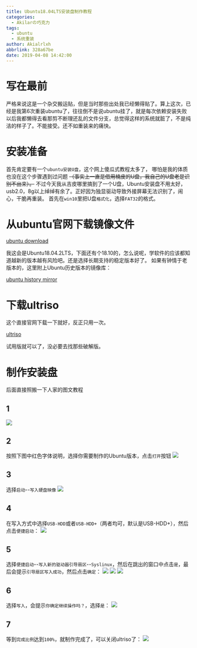 ```yaml
---
title: Ubuntu18.04LTS安装盘制作教程
categories:
  - Akilarの巧克力
tags:
  - ubuntu
  - 系统重装
author: Akialrlxh
abbrlink: 328a67be
date: 2019-04-08 14:42:00
---
```

# 写在最前
<div class="note info"><p>严格来说这是一个杂交搬运贴，但是当时那些出处我已经懒得贴了。算上这次，已经是我第6次重装ubuntu了，往往倒不是说ubuntu挂了，就是每次依赖安装失败以后我都懒得去看那剪不断理还乱的文件分支，总觉得这样的系统就脏了，不是纯洁的样子了。不能接受。还不如重装来的痛快。</p></div>



# 安装准备
<div class="note default no-icon"><p>

首先肯定要有一个`ubuntu安装U盘`，这个网上傻瓜式教程太多了，
哪怕是我的体质也没在这个步骤遇到过问题
~~（事实上一直是借用楠皮的U盘，我自己的U盘老是识别不出来）。~~
不过今天我从吉皮哪里搞到了一个U盘，Ubuntu安装盘不用太好，
usb2.0，8g以上绰绰有余了。正好因为独显驱动导致外接屏幕无法识别了，闹心，干脆再重装。
首先在`win10`里把U盘`格式化`，选择`FAT32`的格式。</p></div>



# 从ubuntu官网下载镜像文件

<div class="note primary"><p>

[ubuntu download](https://www.ubuntu.com/download/desktop)</p></div>


<div class="note default no-icon"><p>我这会是Ubuntu18.04.2LTS，下面还有个18.10的，怎么说呢，学软件的应该都知道越新的版本越有风险吧。还是选择长期支持的稳定版本好了。
  如果有钟情于老版本的，这里附上Ubuntu历史版本的镜像库：</p></div>



 <div class="note primary"><p>

 [ubuntu history mirror](http://mirrors.melbourne.co.uk/ubuntu-releases/)</p></div>



# 下载ultriso
<div class="note default no-icon"><p>这个直接官网下载一下就好，反正只用一次。</p></div>

<div class="note primary"><p>

[ultriso](https://cn.ultraiso.net/xiazai.html)</p></div>

<div class="note default no-icon"><p>试用版就可以了，没必要去找那些破解版。</p></div>






# 制作安装盘

<div class="note default no-icon"><p>后面直接照搬一下人家的图文教程</p></div>

## 1
<div class="note default"><p>

![](http://akilar-1259097125.cos.ap-shanghai.myqcloud.com/ubuntu18-04LTS%E5%AE%89%E8%A3%85%E7%9B%98%E5%88%B6%E4%BD%9C%E6%95%99%E7%A8%8B/20190612071928636.png)

</p></div>


## 2
<div class="note default"><p>

按照下图中红色字体说明，选择你需要制作的Ubuntu版本，点击`打开`按钮
![](http://akilar-1259097125.cos.ap-shanghai.myqcloud.com/ubuntu18-04LTS%E5%AE%89%E8%A3%85%E7%9B%98%E5%88%B6%E4%BD%9C%E6%95%99%E7%A8%8B/20190612072049787.png)
</p></div>

## 3
<div class="note default"><p>

选择`启动`--`写入硬盘映像`
![](http://akilar-1259097125.cos.ap-shanghai.myqcloud.com/ubuntu18-04LTS%E5%AE%89%E8%A3%85%E7%9B%98%E5%88%B6%E4%BD%9C%E6%95%99%E7%A8%8B/20190612072019938.png)</p></div>

## 4
<div class="note default"><p>

在写入方式中选择`USB-HDD`或者`USB-HDD+`（两者均可，默认是USB-HDD+），然后点击`便捷启动`：
![](http://akilar-1259097125.cos.ap-shanghai.myqcloud.com/ubuntu18-04LTS%E5%AE%89%E8%A3%85%E7%9B%98%E5%88%B6%E4%BD%9C%E6%95%99%E7%A8%8B/20190612072115995.png)</p></div>

## 5
<div class="note primary"><p>

选择`便捷启动`--`写入新的驱动器引导扇区`--`Syslinux`，然后在跳出的窗口中点击`是`，最后会提示`引导扇区写入成功`，然后点击`确定`：
![](http://akilar-1259097125.cos.ap-shanghai.myqcloud.com/ubuntu18-04LTS%E5%AE%89%E8%A3%85%E7%9B%98%E5%88%B6%E4%BD%9C%E6%95%99%E7%A8%8B/20190612072149401.png)
![](http://akilar-1259097125.cos.ap-shanghai.myqcloud.com/ubuntu18-04LTS%E5%AE%89%E8%A3%85%E7%9B%98%E5%88%B6%E4%BD%9C%E6%95%99%E7%A8%8B/20190612072206677.png)
![](http://akilar-1259097125.cos.ap-shanghai.myqcloud.com/ubuntu18-04LTS%E5%AE%89%E8%A3%85%E7%9B%98%E5%88%B6%E4%BD%9C%E6%95%99%E7%A8%8B/20190612072222507.png)</p></div>


## 6
<div class="note warning"><p>

选择`写入`，会提示`你确定继续操作吗？`，选择`是`：
![](http://akilar-1259097125.cos.ap-shanghai.myqcloud.com/ubuntu18-04LTS%E5%AE%89%E8%A3%85%E7%9B%98%E5%88%B6%E4%BD%9C%E6%95%99%E7%A8%8B/20190612072240039.png)</p></div>

## 7
<div class="note success"><p>

等到`完成比例`达到`100%`，就制作完成了，可以关闭ultriso了：
![](http://akilar-1259097125.cos.ap-shanghai.myqcloud.com/ubuntu18-04LTS%E5%AE%89%E8%A3%85%E7%9B%98%E5%88%B6%E4%BD%9C%E6%95%99%E7%A8%8B/20190612072256306.png)</p></div>
